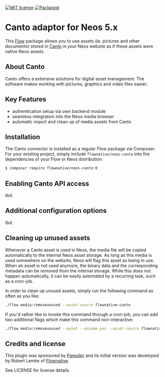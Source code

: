 [![MIT license](http://img.shields.io/badge/license-MIT-brightgreen.svg)](http://opensource.org/licenses/MIT)
[![Packagist](https://img.shields.io/packagist/v/flownative/neos-canto.svg)](https://packagist.org/packages/flownative/neos-canto)

# Canto adaptor for Neos 5.x

This [Flow](https://flow.neos.io) package allows you to use assets (ie.
pictures and other documents) stored in [Canto](https://www.canto.com/)
in your Neos website as if these assets were native Neos assets.

## About Canto
Canto offers a extensive solutions for digital asset management. The
software makes working with pictures, graphics and video files easier.

## Key Features

- authentication setup via own backend module
- seamless integration into the Neos media browser
- automatic import and clean up of media assets from Canto

## Installation

The Canto connector is installed as a regular Flow package via Composer.
For your existing project, simply include `flownative/neos-canto` into
the dependencies of your Flow or Neos distribution:

```bash
$ composer require flownative/neos-canto:0
```

## Enabling Canto API access

tbd.

## Additional configuration options

tbd.

## Cleaning up unused assets

Whenever a Canto asset is used in Neos, the media file will be copied
automatically to the internal Neos asset storage. As long as this media
is used somewhere on the website, Neos will flag this asset as being in
use. When an asset is not used anymore, the binary data and the
corresponding metadata can be removed from the internal storage. While
this does not happen automatically, it can be easily automated by a
recurring task, such as a cron-job.

In order to clean up unused assets, simply run the following command as
often as you like:

```bash
./flow media:removeunused --asset-source flownative-canto
```

If you'd rather like to invoke this command through a cron-job, you can
add two additional flags which make this command non-interactive:

```bash
./flow media:removeunused --quiet --assume-yes --asset-source flownative-canto
```

## Credits and license

This plugin was sponsored by [Paessler](https://www.paessler.com/) and
its initial version was developed by Robert Lemke of
[Flownative](https://www.flownative.com).

See LICENSE for license details.
